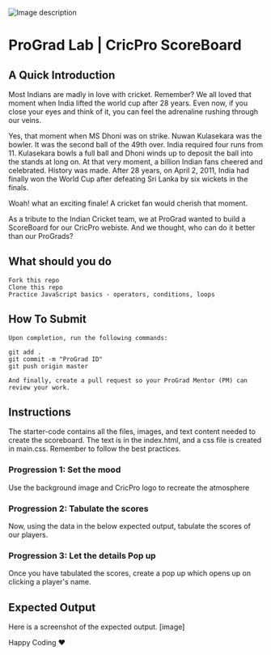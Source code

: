 ![Image description](https://i1.faceprep.in/ProGrad/face-logo-resized.png)

# ProGrad Lab | CricPro ScoreBoard

## A Quick Introduction

Most Indians are madly in love with cricket. Remember? We all loved that moment when India lifted the world cup after 28 years. Even now, if you close your eyes and think of it, you can feel the adrenaline rushing through our veins.

Yes, that moment when MS Dhoni was on strike. Nuwan Kulasekara was the bowler. It was the second ball of the 49th over. India required four runs from 11. Kulasekara bowls a full ball and Dhoni winds up to deposit the ball into the stands at long on. At that very moment, a billion Indian fans cheered and celebrated. History was made. After 28 years, on April 2, 2011, India had finally won the World Cup after defeating Sri Lanka by six wickets in the finals. 

Woah! what an exciting finale! A cricket fan would cherish that moment.

As a tribute to the Indian Cricket team, we at ProGrad wanted to build a ScoreBoard for our CricPro webiste. And we thought, who can do it better than our ProGrads?


## What should you do
```
Fork this repo
Clone this repo
Practice JavaScript basics - operators, conditions, loops
```

## How To Submit
```
Upon completion, run the following commands:

git add .
git commit -m "ProGrad ID"
git push origin master

And finally, create a pull request so your ProGrad Mentor (PM) can review your work.
```

## Instructions
The starter-code contains all the files, images, and text content needed to create the scoreboard. The text is in the index.html, and a css file is created in main.css. Remember to follow the best practices.

### Progression 1: Set the mood

Use the background image and CricPro logo to recreate the atmosphere

### Progression 2: Tabulate the scores

Now, using the data in the below expected output, tabulate the scores of our players.

### Progression 3: Let the details Pop up 
Once you have tabulated the scores, create a pop up which opens up on clicking a player's name.

## Expected Output
Here is a screenshot of the expected output.
[image]

Happy Coding ❤️
